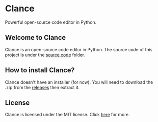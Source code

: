 # Clance
Powerful open-source code editor in Python.

## Welcome to Clance
Clance is an open-source code editor in Python. The source code of this project is under the [source code](https://github.com/TotoCodeFR/Clance/tree/main/source%20code) folder.

## How to install Clance?
Clance doesn't have an installer (for now). You will need to download the .zip from the [releases](https://github.com/TotoCodeFR/Clance/releases) then extract it.

## License
Clance is licensed under the MIT license. Click [here](https://github.com/TotoCodeFR/Clance/blob/main/LICENSE) for more.

